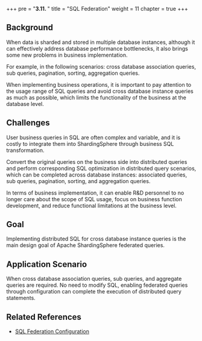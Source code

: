 +++
pre = "<b>3.11. </b>"
title = "SQL Federation"
weight = 11
chapter = true
+++

## Background

When data is sharded and stored in multiple database instances, although it can effectively address database performance bottlenecks, it also brings some new problems in business implementation.

For example, in the following scenarios: cross database association queries, sub queries, pagination, sorting, aggregation queries.

When implementing business operations, it is important to pay attention to the usage range of SQL queries and avoid cross database instance queries as much as possible, which limits the functionality of the business at the database level.

## Challenges

User business queries in SQL are often complex and variable, and it is costly to integrate them into ShardingSphere through business SQL transformation.

Convert the original queries on the business side into distributed queries and perform corresponding SQL optimization in distributed query scenarios, which can be completed across database instances: associated queries, sub queries, pagination, sorting, and aggregation queries.

In terms of business implementation, it can enable R&D personnel to no longer care about the scope of SQL usage, focus on business function development, and reduce functional limitations at the business level.

## Goal

Implementing distributed SQL for cross database instance queries is the main design goal of Apache ShardingSphere federated queries.

## Application Scenario

When cross database association queries, sub queries, and aggregate queries are required. No need to modify SQL, enabling federated queries through configuration can complete the execution of distributed query statements.

## Related References

- [SQL Federation Configuration](/en/user-manual/shardingsphere-jdbc/yaml-config/rules/sql-federation/)
